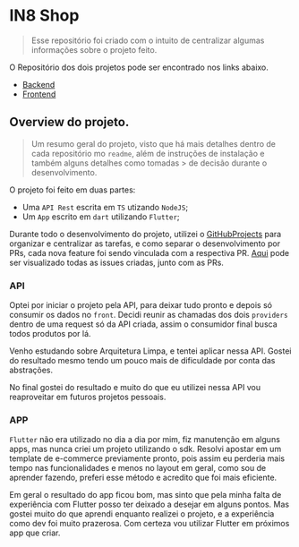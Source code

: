 # IN8 Shop

> Esse repositório foi criado com o intuito de centralizar algumas informações sobre o projeto feito.

O Repositório dos dois projetos pode ser encontrado nos links abaixo. 

- [Backend](https://github.com/vasconceloscezar/in8_shop_api) </br>
- [Frontend](https://github.com/vasconceloscezar/in8_shop_app)


## Overview do projeto. 
> Um resumo geral do projeto, visto que há mais detalhes dentro de cada repositório mo `readme`, além de instruções de instalação e também alguns detalhes como tomadas > de decisão durante o desenvolvimento. 

O projeto foi feito em duas partes:

- Uma `API Rest` escrita em `TS` utizando `NodeJS`; 
- Um `App` escrito em `dart` utilizando `Flutter`;

Durante todo o desenvolvimento do projeto, utilizei o [GitHubProjects](https://docs.github.com/en/issues/planning-and-tracking-with-projects/creating-projects/creating-a-project) para organizar e centralizar as tarefas, e como separar o desenvolvimento por PRs, cada nova feature foi sendo vinculada com a respectiva PR. [Aqui](https://github.com/users/vasconceloscezar/projects/3/views/2) pode ser visualizado todas as issues criadas, junto com as PRs.  

### API 

Optei por iniciar o projeto pela API, para deixar tudo pronto e depois só consumir os dados no `front`. 
Decidi reunir as chamadas dos dois `providers` dentro de uma request só da API criada, assim o consumidor final busca todos produtos por lá. 

Venho estudando sobre Arquitetura Limpa, e tentei aplicar nessa API. Gostei do resultado mesmo tendo um pouco mais de dificuldade por conta das abstrações. 

No final gostei do resultado e muito do que eu utilizei nessa API vou reaproveitar em futuros projetos pessoais. 

### APP

`Flutter` não era utilizado no dia a dia por mim, fiz manutenção em alguns apps, mas nunca criei um projeto utilizando o sdk. 
Resolvi apostar em um template de e-commerce previamente pronto, pois assim eu perderia mais tempo nas funcionalidades e menos no layout em geral, como sou de aprender fazendo, preferi esse método e acredito que foi mais eficiente. 

Em geral o resultado do app ficou bom, mas sinto que pela minha falta de experiência com Flutter posso ter deixado a desejar em alguns pontos. Mas gostei muito do que aprendi enquanto realizei o projeto, e a experiência como dev foi muito prazerosa. Com certeza vou utilizar Flutter em próximos app que criar. 
